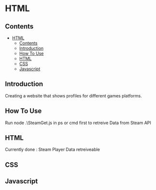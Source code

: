 # HTML

## Contents

- [HTML](#html)
  - [Contents](#contents)
  - [Introduction](#introduction)
  - [How To Use](#how-to-use)
  - [HTML](#html-1)
  - [CSS](#css)
  - [Javascript](#javascript)

## Introduction
Creating a website that shows profiles for different games platforms.

## How To Use 
Run  node .\SteamGet.js in ps or cmd first to retreive Data from Steam API

## HTML
Currently done :
Steam Player Data retreiveable

## CSS

## Javascript